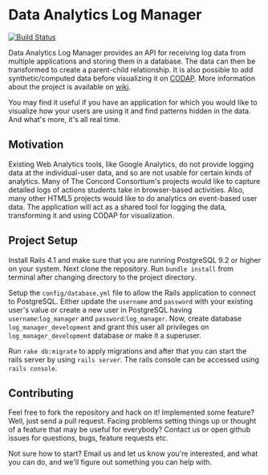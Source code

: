Data Analytics Log Manager
========

[![Build Status](https://travis-ci.org/apeeyush/Data-Analytics-Log-Manager.svg?branch=master)](https://travis-ci.org/apeeyush/Data-Analytics-Log-Manager)

Data Analytics Log Manager provides an API for receiving log data from multiple applications and storing them in a database. The data can then be transformed to create a parent-child relationship. It is also possible to add synthetic/computed data before visualizing it on [CODAP](https://github.com/concord-consortium/codap). More information about the project is available on [wiki](https://github.com/apeeyush/Data-Analytics-Log-Manager/wiki).

You may find it useful if you have an application for which you would like to visualize how your users are using it and find patterns hidden in the data. And what's more, it's all real time.

Motivation
--------
Existing Web Analytics tools, like Google Analytics, do not provide logging data at the individual-user data, and so are not usable for certain kinds of analytics. Many of The Concord Consortium's projects would like to capture detailed logs of actions students take in browser-based activities. Also, many other HTML5 projects would like to do analytics on event-based user data. The application will act as a shared tool for logging the data, transforming it and using CODAP for visualization.

Project Setup
--------
Install Rails 4.1 and make sure that you are running PostgreSQL 9.2 or higher on your system. Next clone the repository. Run `bundle install` from terminal after changing directory to the project directory.

Setup the `config/database.yml` file to allow the Rails application to connect to PostgreSQL. Either update the `username` and `password` with your existing user's value or create a new user in PostgreSQL having `username`:`log_manager` and `password`:`log_manager`. Now, create database `log_manager_development` and grant this user all privileges on `log_manager_development` database or make it a superuser.

Run `rake db:migrate` to apply migrations and after that you can start the rails server by using `rails server`. The rails console can be accessed using `rails console`.

Contributing
--------
Feel free to fork the repository and hack on it! Implemented some feature? Well, just send a pull request. Facing problems setting things up or thought of a feature that may be useful for everybody? Contact us or open github issues for questions, bugs, feature requests etc.

Not sure how to start? Email us and let us know you're interested, and what you can do, and we'll figure out something you can help with.
